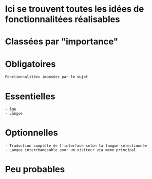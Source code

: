 # Ici se trouvent toutes les idées de fonctionnalitées réalisables
# Classées par "importance"

# Obligatoires
    Fonctionnalitées imposées par le sujet

# Essentielles
    - âge
    - Langue

# Optionnelles
    - Traduction complète de l'interface selon la langue sélectionnée
    - Langue interchangeable pour un visiteur via menu principal

# Peu probables
